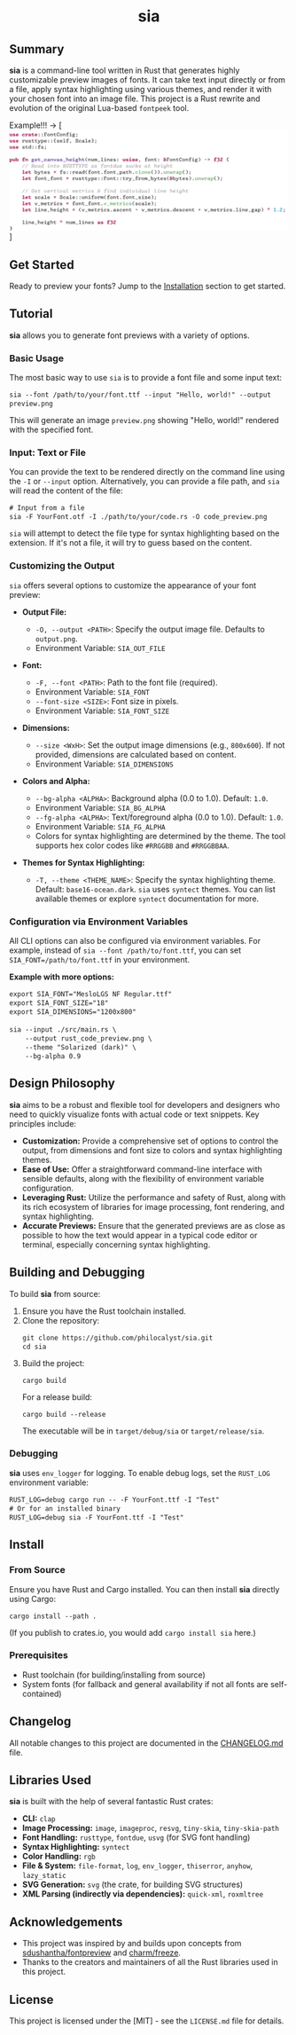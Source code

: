 <div align="center">

# sia

</div>

## Summary

**sia** is a command-line tool written in Rust that generates highly customizable preview images of fonts. It can take text input directly or from a file, apply syntax highlighting using various themes, and render it with your chosen font into an image file. This project is a Rust rewrite and evolution of the original Lua-based `fontpeek` tool.

Example!!! ->
[![Language Version](example.png)]

## Get Started

Ready to preview your fonts? Jump to the [Installation](#install) section to get started.

## Tutorial

**sia** allows you to generate font previews with a variety of options.

### Basic Usage

The most basic way to use `sia` is to provide a font file and some input text:

```shell
sia --font /path/to/your/font.ttf --input "Hello, world!" --output preview.png
```

This will generate an image `preview.png` showing "Hello, world!" rendered with the specified font.

### Input: Text or File

You can provide the text to be rendered directly on the command line using the `-I` or `--input` option. Alternatively, you can provide a file path, and `sia` will read the content of the file:

```shell
# Input from a file
sia -F YourFont.otf -I ./path/to/your/code.rs -O code_preview.png
```

`sia` will attempt to detect the file type for syntax highlighting based on the extension. If it's not a file, it will try to guess based on the content.

### Customizing the Output

`sia` offers several options to customize the appearance of your font preview:

*   **Output File:**
    *   `-O, --output <PATH>`: Specify the output image file. Defaults to `output.png`.
    *   Environment Variable: `SIA_OUT_FILE`

*   **Font:**
    *   `-F, --font <PATH>`: Path to the font file (required).
    *   Environment Variable: `SIA_FONT`
    *   `--font-size <SIZE>`: Font size in pixels.
    *   Environment Variable: `SIA_FONT_SIZE`

*   **Dimensions:**
    *   `--size <WxH>`: Set the output image dimensions (e.g., `800x600`). If not provided, dimensions are calculated based on content.
    *   Environment Variable: `SIA_DIMENSIONS`

*   **Colors and Alpha:**
    *   `--bg-alpha <ALPHA>`: Background alpha (0.0 to 1.0). Default: `1.0`.
    *   Environment Variable: `SIA_BG_ALPHA`
    *   `--fg-alpha <ALPHA>`: Text/foreground alpha (0.0 to 1.0). Default: `1.0`.
    *   Environment Variable: `SIA_FG_ALPHA`
    *   Colors for syntax highlighting are determined by the theme. The tool supports hex color codes like `#RRGGBB` and `#RRGGBBAA`.

*   **Themes for Syntax Highlighting:**
    *   `-T, --theme <THEME_NAME>`: Specify the syntax highlighting theme. Default: `base16-ocean.dark`.
        `sia` uses `syntect` themes. You can list available themes or explore `syntect` documentation for more.

### Configuration via Environment Variables

All CLI options can also be configured via environment variables. For example, instead of `sia --font /path/to/font.ttf`, you can set `SIA_FONT=/path/to/font.ttf` in your environment.

**Example with more options:**

```shell
export SIA_FONT="MesloLGS NF Regular.ttf"
export SIA_FONT_SIZE="18"
export SIA_DIMENSIONS="1200x800"

sia --input ./src/main.rs \
    --output rust_code_preview.png \
    --theme "Solarized (dark)" \
    --bg-alpha 0.9
```

## Design Philosophy

**sia** aims to be a robust and flexible tool for developers and designers who need to quickly visualize fonts with actual code or text snippets. Key principles include:

*   **Customization:** Provide a comprehensive set of options to control the output, from dimensions and font size to colors and syntax highlighting themes.
*   **Ease of Use:** Offer a straightforward command-line interface with sensible defaults, along with the flexibility of environment variable configuration.
*   **Leveraging Rust:** Utilize the performance and safety of Rust, along with its rich ecosystem of libraries for image processing, font rendering, and syntax highlighting.
*   **Accurate Previews:** Ensure that the generated previews are as close as possible to how the text would appear in a typical code editor or terminal, especially concerning syntax highlighting.

## Building and Debugging

To build **sia** from source:

1.  Ensure you have the Rust toolchain installed.
2.  Clone the repository:
    ```shell
    git clone https://github.com/philocalyst/sia.git 
    cd sia
    ```
3.  Build the project:
    ```shell
    cargo build
    ```
    For a release build:
    ```shell
    cargo build --release
    ```
    The executable will be in `target/debug/sia` or `target/release/sia`.

### Debugging

**sia** uses `env_logger` for logging. To enable debug logs, set the `RUST_LOG` environment variable:

```shell
RUST_LOG=debug cargo run -- -F YourFont.ttf -I "Test"
# Or for an installed binary
RUST_LOG=debug sia -F YourFont.ttf -I "Test"
```

## Install

### From Source

Ensure you have Rust and Cargo installed. You can then install **sia** directly using Cargo:

```shell
cargo install --path .
```

(If you publish to crates.io, you would add `cargo install sia` here.)

### Prerequisites

*   Rust toolchain (for building/installing from source)
*   System fonts (for fallback and general availability if not all fonts are self-contained)

## Changelog

All notable changes to this project are documented in the [CHANGELOG.md](CHANGELOG.md) file.

## Libraries Used

**sia** is built with the help of several fantastic Rust crates:

*   **CLI:** `clap`
*   **Image Processing:** `image`, `imageproc`, `resvg`, `tiny-skia`, `tiny-skia-path`
*   **Font Handling:** `rusttype`, `fontdue`, `usvg` (for SVG font handling)
*   **Syntax Highlighting:** `syntect`
*   **Color Handling:** `rgb`
*   **File & System:** `file-format`, `log`, `env_logger`, `thiserror`, `anyhow`, `lazy_static`
*   **SVG Generation:** `svg` (the crate, for building SVG structures)
*   **XML Parsing (indirectly via dependencies):** `quick-xml`, `roxmltree`

## Acknowledgements

*   This project was inspired by and builds upon concepts from [sdushantha/fontpreview](https://github.com/sdushantha/fontpreview) and [charm/freeze](https://github.com/charmbracelet/freeze).
*   Thanks to the creators and maintainers of all the Rust libraries used in this project.

## License

This project is licensed under the [MIT] - see the `LICENSE.md` file for details.
